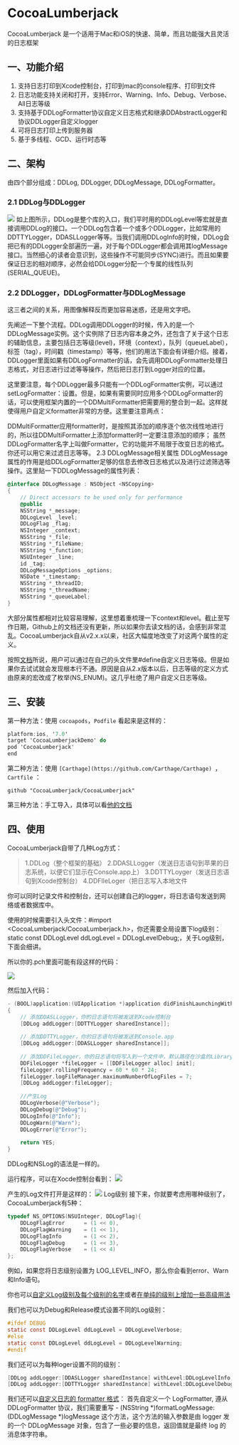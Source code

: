 # CocoaLumberjack

CocoaLumberjack 是一个适用于Mac和iOS的快速、简单，而且功能强大且灵活的日志框架

## 一、功能介绍

1. 支持日志打印到Xcode控制台，打印到mac的console程序、打印到文件
2. 日志功能支持关闭和打开，支持Error、Warning、Info、Debug、Verbose、All日志等级
3. 支持基于DDLogFormatter协议自定义日志格式和继承DDAbstractLogger和协议DDLogger自定义logger
4. 可将日志打印上传到服务器
5. 基于多线程、GCD、运行时态等

## 二、架构

由四个部分组成：DDLog, DDLogger, DDLogMessage, DDLogFormatter。

### 2.1 DDLog与DDLogger
![](https://github.com/3rdPartyLibraryAnalysis/CocoaLumberjack/blob/master/15335271789746.png)
如上图所示，DDLog是整个库的入口，我们平时用的DDLogLevel等宏就是直接调用DDLog的接口。一个DDLog包含着一个或多个DDLogger，比如常用的DDTTYLogger，DDASLLogger等等。当我们调用DDLogInfo的时候，DDLog会把已有的DDLogger全部遍历一遍，对于每个DDLogger都会调用其logMessage接口。当然细心的读者会意识到，这些操作不可能同步(SYNC)进行。而且如果要保证日志的相对顺序，必然会给DDLogger分配一个专属的线性队列(SERIAL_QUEUE)。

### 2.2 DDLogger，DDLogFormatter与DDLogMessage

这三者之间的关系，用图像解释反而更加容易迷惑，还是用文字吧。

先阐述一下整个流程。DDLog调用DDLogger的时候，传入的是一个DDLogMessage实例。这个实例除了日志内容本身之外，还包含了关于这个日志的辅助信息，主要包括日志等级(level)，环境（context），队列（queueLabel），标签（tag），时间戳（timestamp）等等，他们的用法下面会有详细介绍。接着，DDLogger里面如果有DDLogFormatter的话，会先调用DDLogFormatter处理日志格式，对日志进行过滤等等操作，然后把日志打到Logger对应的位置。

这里要注意，每个DDLogger最多只能有一个DDLogFormatter实例，可以通过setLogFormatter：设置。但是，如果有需要同时应用多个DDLogFormatter的话，可以使用框架内置的一个DDMultiFormatter把需要用的整合到一起。这样就使得用户自定义formatter非常的方便。这里要注意两点：

DDMultiFormatter应用formatter时，是按照其添加的顺序逐个依次线性地进行的，所以往DDMultiFormatter上添加formatter时一定要注意添加的顺序；
虽然DDLogFormatter名字上叫做Formatter，它的功能并不局限于改变日志的格式。你还可以用它来过滤日志等等。
2.3 DDLogMessage相关属性
DDLogMessage属性的作用是给DDLogFormatter足够的信息去修改日志格式以及进行过滤筛选等操作。这里贴一下DDLogMessage的属性列表：
```objectivec
@interface DDLogMessage : NSObject <NSCopying>
{
    // Direct accessors to be used only for performance
    @public
    NSString *_message;
    DDLogLevel _level;
    DDLogFlag _flag;
    NSInteger _context;
    NSString *_file;
    NSString *_fileName;
    NSString *_function;
    NSUInteger _line;
    id _tag;
    DDLogMessageOptions _options;
    NSDate *_timestamp;
    NSString *_threadID;
    NSString *_threadName;
    NSString *_queueLabel;
}
```
大部分属性都相对比较容易理解，这里想着重梳理一下context和level。截止至写作日期，Github上的文档还没有更新，所以如果你去读文档的话，会感到非常混乱。CocoaLumberjack自从v2.x.x以来，社区大幅度地改变了对这两个属性的定义。

按照[文档](https://github.com/CocoaLumberjack/CocoaLumberjack/blob/master/Documentation/CustomLogLevels.md)所说，用户可以通过在自己的头文件里#define自定义日志等级。但是如果你去试试就会发现根本行不通。原因是自从2.x版本以后，日志等级的定义方式由原来的宏改成了枚举(NS_ENUM)。这几乎杜绝了用户自定义日志等级。


## 三、安装

第一种方法：使用 `cocoapods`，`Podfile` 看起来是这样的：

```objectivec
platform:ios, '7.0'
target 'CocoaLumberjackDemo' do
pod 'CocoaLumberjack'
end
```
第二种方法：使用 `[Carthage](https://github.com/Carthage/Carthage) `， `Cartfile` ：

`github "CocoaLumberjack/CocoaLumberjack"`

第三种方法：手工导入，具体可以看[他的文档](https://github.com/CocoaLumberjack/CocoaLumberjack/blob/master/Documentation/GettingStarted.md#manual-installation)

## 四、使用

CocoaLumberjack自带了几种Log方式：

> 1.DDLog（整个框架的基础）
> 2.DDASLLogger（发送日志语句到苹果的日志系统，以便它们显示在Console.app上）
> 3.DDTTYLoyger（发送日志语句到Xcode控制台）
> 4.DDFIleLoger（把日志写入本地文件

你可以同时记录文件和控制台，还可以创建自己的logger，将日志语句发送到网络或者数据库中。

使用的时候需要引入头文件：#import <CocoaLumberjack/CocoaLumberjack.h>，你还需要全局设置下log级别：static const DDLogLevel ddLogLevel = DDLogLevelDebug;，关于Log级别，下面会细讲。

所以你的.pch里面可能有段这样的代码：

![](https://github.com/3rdPartyLibraryAnalysis/CocoaLumberjack/blob/master/15335275099106.png)

然后加入代码：

```objectivec
- (BOOL)application:(UIApplication *)application didFinishLaunchingWithOptions:(NSDictionary *)launchOptions
{
    // 添加DDASLLogger，你的日志语句将被发送到Xcode控制台
    [DDLog addLogger:[DDTTYLogger sharedInstance]];
    
    // 添加DDTTYLogger，你的日志语句将被发送到Console.app
    [DDLog addLogger:[DDASLLogger sharedInstance]];
    
    // 添加DDFileLogger，你的日志语句将写入到一个文件中，默认路径在沙盒的Library/Caches/Logs/目录下，文件名为bundleid+空格+日期.log。
    DDFileLogger *fileLogger = [[DDFileLogger alloc] init];
    fileLogger.rollingFrequency = 60 * 60 * 24;
    fileLogger.logFileManager.maximumNumberOfLogFiles = 7;
    [DDLog addLogger:fileLogger];
    
    //产生Log
    DDLogVerbose(@"Verbose");
    DDLogDebug(@"Debug");
    DDLogInfo(@"Info");
    DDLogWarn(@"Warn");
    DDLogError(@"Error");
    
    return YES;
}
```

DDLog和NSLog的语法是一样的。

运行程序，可以在Xocde控制台看到：
![](https://github.com/3rdPartyLibraryAnalysis/CocoaLumberjack/blob/master/15335275615889.png)

产生的Log文件打开是这样的：
![](https://github.com/3rdPartyLibraryAnalysis/CocoaLumberjack/blob/master/15335275741484.png)
Log级别
接下来，你就要考虑用哪种级别了，CocoaLumberjack有5种：
```objectivec
typedef NS_OPTIONS(NSUInteger, DDLogFlag){
    DDLogFlagError      = (1 << 0),
    DDLogFlagWarning    = (1 << 1),
    DDLogFlagInfo       = (1 << 2),
    DDLogFlagDebug      = (1 << 3),
    DDLogFlagVerbose    = (1 << 4)
};
```
例如，如果您将日志级别设置为 LOG_LEVEL_INFO，那么你会看到error、Warn和Info语句。

你也可以[自定义Log级别及每个级别的名字](https://github.com/CocoaLumberjack/CocoaLumberjack/blob/master/Documentation/CustomLogLevels.md)或者[在单纯的级别上增加一些高级用法](https://github.com/CocoaLumberjack/CocoaLumberjack/blob/master/Documentation/FineGrainedLogging.md)

我们也可以为Debug和Release模式设置不同的Log级别：
```objectivec
#ifdef DEBUG 
static const DDLogLevel ddLogLevel = DDLogLevelVerbose;
#else 
static const DDLogLevel ddLogLevel = DDLogLevelWarning;
#endif
```
我们还可以为每种loger设置不同的级别：

```objectivec
[DDLog addLogger:[DDASLLogger sharedInstance] withLevel:DDLogLevelInfo];
[DDLog addLogger:[DDTTYLogger sharedInstance] withLevel:DDLogLevelDebug];
```

我们还可以[自定义日志的 formatter 格式](https://github.com/CocoaLumberjack/CocoaLumberjack/blob/master/Documentation/CustomFormatters.md)：
首先自定义一个 LogFormatter, 遵从 DDLogFormatter 协议，我们需要重写 - (NSString *)formatLogMessage:(DDLogMessage *)logMessage 这个方法，这个方法的输入参数是由 logger 发的一个 DDLogMessage 对象，包含了一些必要的信息，返回值就是最终 log 的消息体字符串。

